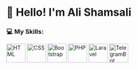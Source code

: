# 👋 Hello! I'm Ali Shamsali

### 💻 My Skills:

<img src="https://cdn.jsdelivr.net/gh/devicons/devicon/icons/html5/html5-original.svg" alt="HTML" width="50" height="50"/> 
<img src="https://cdn.jsdelivr.net/gh/devicons/devicon/icons/css3/css3-original.svg" alt="CSS" width="50" height="50"/>
<img src="https://cdn.jsdelivr.net/gh/devicons/devicon/icons/bootstrap/bootstrap-original.svg" alt="Bootstrap" width="50" height="50"/>
<img src="https://cdn.jsdelivr.net/gh/devicons/devicon/icons/php/php-original.svg" alt="PHP" width="50" height="50"/>
<img src="https://cdn.jsdelivr.net/gh/devicons/devicon/icons/laravel/laravel-plain.svg" alt="Laravel" width="50" height="50"/>
<img src="https://cdn.jsdelivr.net/gh/devicons/devicon/icons/telegram/telegram-original.svg" alt="TelegramBot" width="50" height="50"/>
